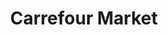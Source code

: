 ---
title: "Carrefour Market"
url: /deville-les-rouen/carrefour-market-rue-de-la-republique/
shop: gaz
---
